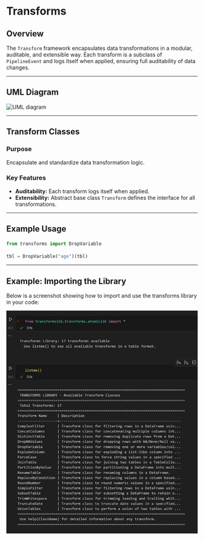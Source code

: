 # Transforms

## Overview

The `Transform` framework encapsulates data transformations in a modular, auditable, and extensible way. Each transform is a subclass of `PipelineEvent` and logs itself when applied, ensuring full auditability of data changes.

---

## UML Diagram

![UML diagram](../diagrams/transforms.png)

---

## Transform Classes

### Purpose
Encapsulate and standardize data transformation logic.

### Key Features
- **Auditability:** Each transform logs itself when applied.
- **Extensibility:** Abstract base class `Transform` defines the interface for all transformations.

---

## Example Usage

```python
from transforms import DropVariable

tbl = DropVariable("age")(tbl)
```

---

## Example: Importing the Library

Below is a screenshot showing how to import and use the transforms library in your code:

![Example: Importing the library](https://raw.githubusercontent.com/uaineteine/transforms_framework/refs/heads/master/docs/screenshots/example_importing%20library.PNG)

